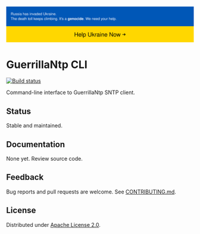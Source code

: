 <!--- Generated by scripts/configure.py --->
[![SWUbanner](https://raw.githubusercontent.com/vshymanskyy/StandWithUkraine/main/banner2-direct.svg)](https://github.com/vshymanskyy/StandWithUkraine/blob/main/docs/README.md)

# GuerrillaNtp CLI

[![Build status](https://github.com/robertvazan/guerrillantp-cli/workflows/build/badge.svg)](https://github.com/robertvazan/guerrillantp-cli/actions/workflows/build.yml)

Command-line interface to GuerrillaNtp SNTP client.

## Status

Stable and maintained.

## Documentation

None yet. Review source code.

## Feedback

Bug reports and pull requests are welcome. See [CONTRIBUTING.md](https://github.com/robertvazan/guerrillantp-cli/blob/master/CONTRIBUTING.md).

## License

Distributed under [Apache License 2.0](https://github.com/robertvazan/guerrillantp-cli/blob/master/LICENSE).
